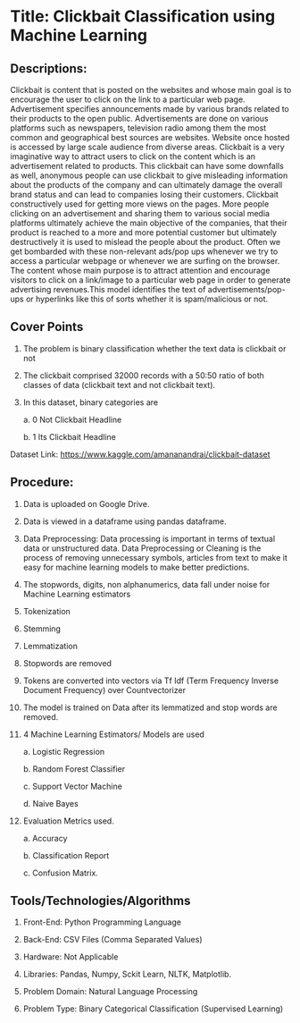 # Title: Clickbait Classification using Machine Learning

## Descriptions:

Clickbait is content that is posted on the websites and whose main goal is to encourage the user to click on the link to a particular web page. Advertisement specifies announcements made by various brands related to their products to the open public. Advertisements are done on various platforms such as newspapers, television radio among them the most common and geographical best sources are websites. Website once hosted is accessed by large scale audience from diverse areas. Clickbait is a very imaginative way to attract users to click on the content which is an advertisement related to products.
This clickbait can have some downfalls as well, anonymous people can use clickbait to give misleading information about the products of the company and can ultimately damage the overall brand status and can lead to companies losing their customers. Clickbait constructively used for getting more views on the pages. More people clicking on an advertisement and sharing them to various social media platforms ultimately achieve the main objective of the companies, that their product is reached to a more and more potential customer but ultimately destructively it is used to mislead the people about the product.
Often we get bombarded with these non-relevant ads/pop ups whenever we try to access a particular webpage or whenever we are surfing on the browser. The content whose main purpose is to attract attention and encourage visitors to click on a link/image to a particular web page in order to generate advertising revenues.This model identifies the text of advertisements/pop-ups or hyperlinks like this of sorts whether it is spam/malicious or not.

## Cover Points

1.	The problem is binary classification whether the text data is clickbait or not

2.	The clickbait comprised 32000 records with a 50:50 ratio of both classes of data (clickbait text and not clickbait text).

3.	In this dataset, binary categories are

    a.	0  Not Clickbait Headline

    b.	1  Its Clickbait Headline

Dataset Link: https://www.kaggle.com/amananandrai/clickbait-dataset

## Procedure:

1.	Data is uploaded on Google Drive.

2.	Data is viewed in a dataframe using pandas dataframe.

3.	Data Preprocessing: Data processing is important in terms of textual data or unstructured data. Data Preprocessing or Cleaning is the process of removing unnecessary symbols, articles from text to make it easy for machine learning models to make better predictions.

4.	The stopwords, digits, non alphanumerics, data fall under noise for Machine Learning estimators

5.	Tokenization

6.	Stemming

7.	Lemmatization

8.	Stopwords are removed

9.	Tokens are converted into vectors via Tf Idf (Term Frequency Inverse Document Frequency) over Countvectorizer

10.	The model is trained on Data after its lemmatized and stop words are removed.

11.	4 Machine Learning Estimators/ Models are used
    
    a. Logistic Regression
    
    b. Random Forest Classifier 
    
    c. Support Vector Machine 
    
    d. Naive Bayes
    
12.	Evaluation Metrics used.
    
    a. Accuracy
    
    b. Classification Report
    
    c. Confusion Matrix.

## Tools/Technologies/Algorithms

1. Front-End: Python Programming Language

2. Back-End: CSV Files (Comma Separated Values)

3. Hardware: Not Applicable

4. Libraries: Pandas, Numpy, Sckit Learn, NLTK, Matplotlib.

5. Problem Domain: Natural Language Processing

6. Problem Type: Binary Categorical Classification (Supervised Learning) 
